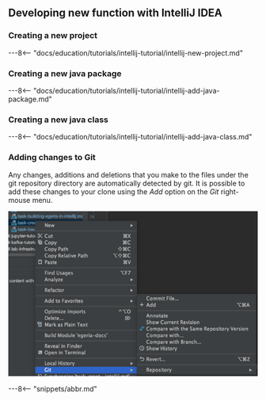 <!-- SPDX-License-Identifier: CC-BY-4.0 -->
<!-- Copyright Contributors to the ODPi Egeria project 2020. -->

## Developing new function with IntelliJ IDEA


### Creating a new project

---8<-- "docs/education/tutorials/intellij-tutorial/intellij-new-project.md"

### Creating a new java package

---8<-- "docs/education/tutorials/intellij-tutorial/intellij-add-java-package.md"

### Creating a new java class

---8<-- "docs/education/tutorials/intellij-tutorial/intellij-add-java-class.md"

### Adding changes to Git

Any changes, additions and deletions that you make to the files under the git repository directory are automatically detected by git.  It is possible to add these changes to your clone using the *Add* option on the *Git* right-mouse menu.

![Git->Add option](intellij-git-add-option.png) 


---8<-- "snippets/abbr.md"
